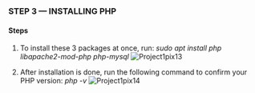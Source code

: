 ### STEP 3 — INSTALLING PHP
#### Steps
1. To install these 3 packages at once, run:
*sudo apt install php libapache2-mod-php php-mysql*
![Project1pix13](https://user-images.githubusercontent.com/74002629/176586557-cc03a8d5-bd3b-48c8-9942-92207da39e3f.PNG)

2. After installation is done, run the following command to confirm your PHP version: *php -v*
![Project1pix14](https://user-images.githubusercontent.com/74002629/176586185-40638bfe-6f41-4af6-8d64-ae758b4090b8.PNG)

